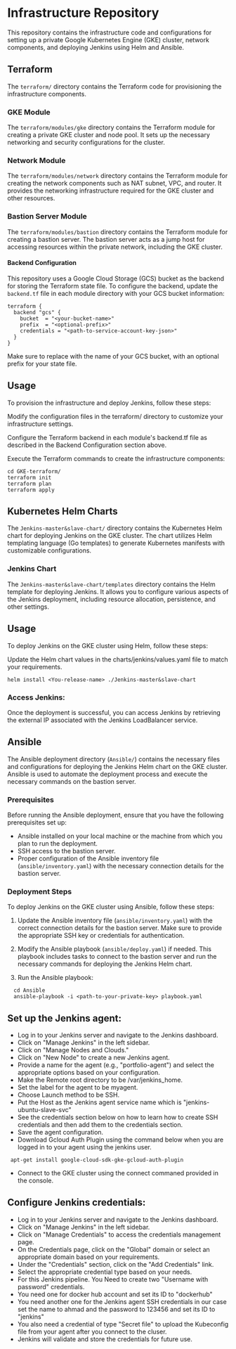 # Infrastructure Repository

This repository contains the infrastructure code and configurations for setting up a private Google Kubernetes Engine (GKE) cluster, network components, and deploying Jenkins using Helm and Ansible.

## Terraform

The `terraform/` directory contains the Terraform code for provisioning the infrastructure components.

### GKE Module

The `terraform/modules/gke` directory contains the Terraform module for creating a private GKE cluster and node pool. It sets up the necessary networking and security configurations for the cluster.

### Network Module

The `terraform/modules/network` directory contains the Terraform module for creating the network components such as NAT subnet, VPC, and router. It provides the networking infrastructure required for the GKE cluster and other resources.

### Bastion Server Module

The `terraform/modules/bastion` directory contains the Terraform module for creating a bastion server. The bastion server acts as a jump host for accessing resources within the private network, including the GKE cluster.

#### Backend Configuration

This repository uses a Google Cloud Storage (GCS) bucket as the backend for storing the Terraform state file. To configure the backend, update the `backend.tf` file in each module directory with your GCS bucket information:

```hcl
terraform {
  backend "gcs" {
    bucket  = "<your-bucket-name>"
    prefix  = "<optional-prefix>"
    credentials = "<path-to-service-account-key-json>"
  }
}
```
Make sure to replace <your-bucket-name> with the name of your GCS bucket, <optional-prefix> with an optional prefix for your state file.

## Usage
To provision the infrastructure and deploy Jenkins, follow these steps:

Modify the configuration files in the terraform/ directory to customize your infrastructure settings.

Configure the Terraform backend in each module's backend.tf file as described in the Backend Configuration section above.

Execute the Terraform commands to create the infrastructure components:
  ```hcl
cd GKE-terraform/
terraform init
terraform plan
terraform apply
  ```
## Kubernetes Helm Charts

The `Jenkins-master&slave-chart/` directory contains the Kubernetes Helm chart for deploying Jenkins on the GKE cluster. The chart utilizes Helm templating language (Go templates) to generate Kubernetes manifests with customizable configurations.

### Jenkins Chart

The `Jenkins-master&slave-chart/templates` directory contains the Helm template for deploying Jenkins. It allows you to configure various aspects of the Jenkins deployment, including resource allocation, persistence, and other settings.

## Usage
To deploy Jenkins on the GKE cluster using Helm, follow these steps:

Update the Helm chart values in the charts/jenkins/values.yaml file to match your requirements.

```hcl
helm install <You-release-name> ./Jenkins-master&slave-chart
```
### Access Jenkins:

Once the deployment is successful, you can access Jenkins by retrieving the external IP associated with the Jenkins LoadBalancer service.
  
 ## Ansible

The Ansible deployment directory (`Ansible/`) contains the necessary files and configurations for deploying the Jenkins Helm chart on the GKE cluster. Ansible is used to automate the deployment process and execute the necessary commands on the bastion server.

### Prerequisites

Before running the Ansible deployment, ensure that you have the following prerequisites set up:

- Ansible installed on your local machine or the machine from which you plan to run the deployment.
- SSH access to the bastion server.
- Proper configuration of the Ansible inventory file (`ansible/inventory.yaml`) with the necessary connection details for the bastion server.

### Deployment Steps

To deploy Jenkins on the GKE cluster using Ansible, follow these steps:

1. Update the Ansible inventory file (`ansible/inventory.yaml`) with the correct connection details for the bastion server. Make sure to provide the appropriate SSH key or credentials for authentication.

2. Modify the Ansible playbook (`ansible/deploy.yaml`) if needed. This playbook includes tasks to connect to the bastion server and run the necessary commands for deploying the Jenkins Helm chart.

3. Run the Ansible playbook:

```shell
  cd Ansible
  ansible-playbook -i <path-to-your-private-key> playbook.yaml
```

## Set up the Jenkins agent:

- Log in to your Jenkins server and navigate to the Jenkins dashboard.
- Click on "Manage Jenkins" in the left sidebar.
- Click on "Manage Nodes and Clouds."
- Click on "New Node" to create a new Jenkins agent.
- Provide a name for the agent (e.g., "portfolio-agent") and select the appropriate options based on your configuration.
- Make the Remote root directory to be /var/jenkins_home.
- Set the label for the agent to be myagent.
- Choose Launch method to be SSH.
- Put the Host as the Jenkins agent service name which is "jenkins-ubuntu-slave-svc"
- See the credentials section below on how to learn how to create SSH credentials and then add them to the credentials section.
- Save the agent configuration.
- Download Gcloud Auth Plugin using the command below when you are logged in to your agent using the jenkins user.
  
```shell
 apt-get install google-cloud-sdk-gke-gcloud-auth-plugin
```
- Connect to the GKE cluster using the connect commaned provided in the console.

## Configure Jenkins credentials:

- Log in to your Jenkins server and navigate to the Jenkins dashboard.
- Click on "Manage Jenkins" in the left sidebar.
- Click on "Manage Credentials" to access the credentials management page.
- On the Credentials page, click on the "Global" domain or select an appropriate domain based on your requirements.
- Under the "Credentials" section, click on the "Add Credentials" link.
- Select the appropriate credential type based on your needs. 
- For this Jenkins pipeline. You Need to create two "Username with password" credentials.
- You need one for docker hub account and set its ID to "dockerhub"
- You need another one for the Jenkins agent SSH credentials in our case set the name to ahmad and the password to 123456 and set its ID to "jenkins"
- You also need a credential of type "Secret file" to upload the Kubeconfig file from your agent after you connect to the cluser.
- Jenkins will validate and store the credentials for future use.

  
  
